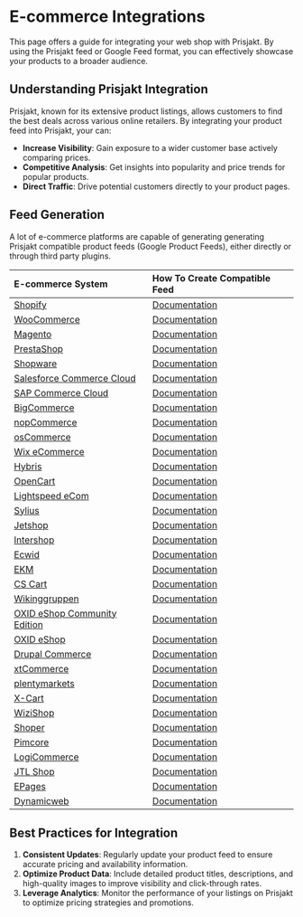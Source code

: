 # E-commerce Integrations

This page offers a guide for integrating your web shop with Prisjakt. By using the Prisjakt feed or Google Feed format, you can effectively showcase your products to a broader audience.

## Understanding Prisjakt Integration

Prisjakt, known for its extensive product listings, allows customers to find the best deals across various online retailers. By integrating your product feed into Prisjakt, your can:

- **Increase Visibility**: Gain exposure to a wider customer base actively comparing prices.
- **Competitive Analysis**: Get insights into popularity and price trends for popular products.
- **Direct Traffic**: Drive potential customers directly to your product pages.

## Feed Generation

A lot of e-commerce platforms are capable of generating generating Prisjakt compatible product feeds (Google Product Feeds), either directly or through third party plugins.

| E-commerce System                                                                  | How To Create Compatible Feed                                                                                                                         |
| :--------------------------------------------------------------------------------- | :---------------------------------------------------------------------------------------------------------------------------------------------------- |
| [Shopify](https://www.shopify.com/)                                                | [Documentation](https://apps.shopify.com/simple-google-shopping-feed)                                                                                 |
| [WooCommerce](https://woo.com/)                                                    | [Documentation](https://wordpress.org/plugins/woo-product-feed-pro/)                                                                                  |
| [Magento](https://business.adobe.com/products/magento/magento-commerce.html)       | [Documentation](https://amasty.com/google-shopping-feed-for-magento-2.html)                                                                           |
| [PrestaShop](https://prestashop.com/)                                              | [Documentation](https://addons.prestashop.com/en/price-comparison/1768-google-merchant-center-google-shopping.html)                                   |
| [Shopware](https://www.shopware.com/en/)                                           | [Documentation](https://docs.shopware.com/en/shopware-6-en/saas/google-shopping-export)                                                               |
| [Salesforce Commerce Cloud](https://www.salesforce.com/products/commerce/)         | [Documentation](https://feedonomics.com/lp/salesforce-commerce-cloud-to-google-shopping/)                                                             |
| [SAP Commerce Cloud](https://www.sap.com/sweden/products/crm/commerce-cloud.html)  | [Documentation](https://help.sap.com/docs/SAP\_UPSCALE\_COMMERCE/52bd998e5c254d029975d3fad96c7889/f69cd3f112694179bf4e144c07b85486.html?locale=en-US) |
| [BigCommerce](https://www.bigcommerce.com/)                                        | [Documentation](https://support.bigcommerce.com/s/article/Google-App?language=en\_US)                                                                 |
| [nopCommerce](https://www.nopcommerce.com/en)                                      | [Documentation](https://www.nopcommerce.com/en/google-shopping-formerly-google-product-search)                                                        |
| [osCommerce](https://www.oscommerce.com/)                                          | [Documentation](https://old.oscommerce.com/WWu0U&google-base-froogle-data-feeder-v1-00)                                                               |
| [Wix eCommerce](https://www.wix.com/ecommerce/website)                             | [Documentation](https://support.wix.com/en/article/adding-wix-store-products-to-your-google-merchant-center-catalog)                                  |
| [Hybris](https://www.sap.com/sweden/products/acquired-brands/what-is-hybris.html)  | [Documentation](https://help.sap.com/docs/SAP\_UPSCALE\_COMMERCE/52bd998e5c254d029975d3fad96c7889/f69cd3f112694179bf4e144c07b85486.html?locale=en-US) |
| [OpenCart](https://www.opencart.com/)                                              | [Documentation](https://www.opencart.com/index.php?route=marketplace/extension/info&extension\_id=35803)                                              |
| [Lightspeed eCom](https://www.lightspeedhq.com/pos/retail/ecommerce/)              | [Documentation](https://ecom-support.lightspeedhq.com/hc/en-us/articles/220662827-Google-Shopping)                                                    |
| [Sylius](https://sylius.com/)                                                      | [Documentation](https://store.sylius.com/products/syliusfeedplugin-by-setono)                                                                         |
| [Jetshop](https://www.norce.io/)                                                   | [Documentation](https://www.norce.io/products/feed-management)                                                                                        |
| [Intershop](https://www.intershop.com/en/)                                         | [Documentation](https://support.intershop.com/kb/index.php/Display/29230E)                                                                            |
| [Ecwid](https://www.ecwid.com/)                                                    | [Documentation](https://support.ecwid.com/hc/en-us/articles/207806255-Upload-product-feed-to-Google-Shopping-manually-advanced)                       |
| [EKM](https://www.ekm.com/)                                                        | [Documentation](https://support.ekm.com/support/solutions/articles/44001793033-what-attributes-does-ekm-submit-to-google-shopping-)                   |
| [CS Cart](https://www.cs-cart.com/)                                                | [Documentation](https://marketplace.cs-cart.com/google-merchant-shopping-feeds.html)                                                                  |
| [Wikinggruppen](https://wikinggruppen.se/)                                         | [Documentation](https://wikinggruppen.se/e-handel/moduler/tekniska-steg-google-shopping/)                                                             |
| [OXID eShop Community Edition](https://www.oxid-esales.com/shopsystem/oxid-eshop/) | [Documentation](https://www.netensio.de/en/oxid-eshop/google-merchant-center-for-oxid.html)                                                           |
| [OXID eShop](https://www.oxid-esales.com/shopsystem/oxid-eshop/)                   | [Documentation](https://www.netensio.de/en/oxid-eshop/google-merchant-center-for-oxid.html)                                                           |
| [Drupal Commerce](https://drupalcommerce.org/)                                     | [Documentation](https://www.drupal.org/project/commerce\_product\_feeds)                                                                              |
| [xtCommerce](https://www.xt-commerce.com/)                                         | [Documentation](https://addons.xt-commerce.com/de/plugins/google-shopping-export.html)                                                                |
| [plentymarkets](https://www.plentymarkets.com/)                                    | [Documentation](https://marketplace.plentymarkets.com/en/services/einrichtung/googleshoppingsetup-47375\_54906)                                       |
| [X-Cart](https://www.x-cart.com/)                                                  | [Documentation](https://market.x-cart.com/addons/google-product-feed.html)                                                                            |
| [WiziShop](https://wizishop.com/)                                                  | [Documentation](https://help.wizishop.com/hc/en-us/articles/360015855880-Add-my-products-to-Google-Shopping)                                          |
| [Shoper](https://www.shoper.pl/)                                                   | [Documentation](https://www.shoper.pl/help/artykul/plik-produktowy-google-wymagania-specyfikacja-google-merchant-center/)                             |
| [Pimcore](https://pimcore.com/en/ecommerce-platform)                               | [Documentation](https://pimcore.com/en/developers/marketplace/rohitrajv5/pimcore-bundle-google-facebook-feed\_e100183)                                |
| [LogiCommerce](https://www.logicommerce.com/)                                      | [Documentation](https://marketplace.logicommerce.com/products/4)                                                                                      |
| [JTL Shop](https://guide.jtl-software.com/en/jtl-shop/)                            | [Documentation](https://guide.jtl-software.com/en/jtl-shop/marketing-search-engine-optimisation/setting-up-google-shopping-for-jtl-shop/)             |
| [EPages](https://epages.com/us/)                                                   | [Documentation](https://blog.epages.com/en/shopping-ads-google/)                                                                                      |
| [Dynamicweb](https://dynamicweb.com/)                                              | [Documentation](https://doc.dynamicweb.com/documentation-9/how-tos/general/setting-up-a-google-merchant-product-feed)                                 |

## Best Practices for Integration

1. **Consistent Updates**: Regularly update your product feed to ensure accurate pricing and availability information.
1. **Optimize Product Data**: Include detailed product titles, descriptions, and high-quality images to improve visibility and click-through rates.
1. **Leverage Analytics**: Monitor the performance of your listings on Prisjakt to optimize pricing strategies and promotions.
